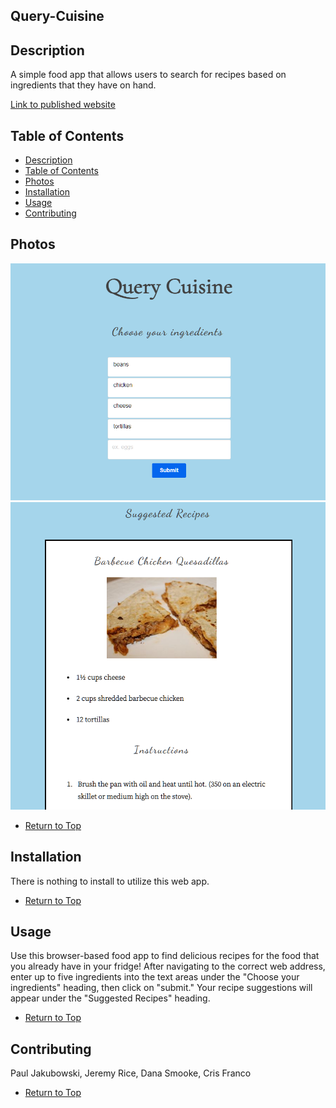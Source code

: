 ## Query-Cuisine

## Description 

A simple food app that allows users to search for recipes based on ingredients that they have on hand.

[Link to published website](https://jdavidrice.github.io/Query-Cuisine/)

## Table of Contents

* [Description](#Description)
* [Table of Contents](#Table-of-Contents)
* [Photos](#Photos)
* [Installation](#Installation)
* [Usage](#Usage)
* [Contributing](#Contributing)


## Photos

![Screenshot 1 of published website](assets/images/query_cuisine_pic_1.png)
![Screenshot 2 of published website](assets/images/query_cuisine_pic_2.png)

* [Return to Top](#Query-Cuisine)

## Installation

There is nothing to install to utilize this web app. 

* [Return to Top](#Query-Cuisine)

## Usage 

Use this browser-based food app to find delicious recipes for the food that you already have in your fridge!
After navigating to the correct web address, enter up to five ingredients into the text areas under the "Choose your ingredients" heading, then click on "submit." Your recipe suggestions will appear under the "Suggested Recipes" heading. 

* [Return to Top](#Query-Cuisine)


## Contributing

Paul Jakubowski, Jeremy Rice, Dana Smooke, Cris Franco

* [Return to Top](#Query-Cuisine)


